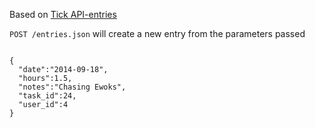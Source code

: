 Based on [Tick API-entries](https://github.com/tick/tick-api/blob/master/sections/entries.md)


`POST /entries.json` will create a new entry from the parameters passed

```

{
  "date":"2014-09-18",
  "hours":1.5,
  "notes":"Chasing Ewoks",
  "task_id":24,
  "user_id":4
}
```

